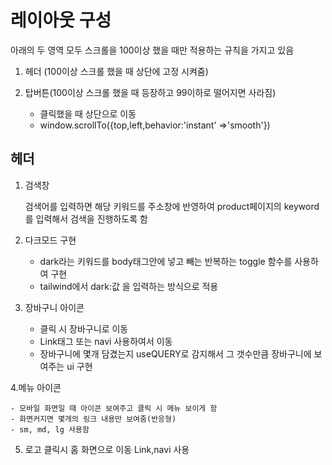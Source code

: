 # 레이아웃 구성

아래의 두 영역 모두 스크롤을 100이상 했을 때만 적용하는 규칙을 가지고 있음

1. 헤더 (100이상 스크롤 했을 때 상단에 고정 시켜줌)

2. 탑버튼(100이상 스크롤 했을 때 등장하고 99이하로 떨어지면 사라짐)
   - 클릭했을 때 상단으로 이동
   - window.scrollTo({top,left,behavior:'instant' =>'smooth'})

## 헤더

1. 검색창

   검색어를 입력하면 해당 키워드를 주소창에 반영하여 product페이지의 keyword를 입력해서 검색을 진행하도록 함

2. 다크모드 구현

   - dark라는 키워드를 body태그안에 넣고 빼는 반복하는 toggle 함수를 사용하여 구현
   - tailwind에서 dark:값 을 입력하는 방식으로 적용

3. 장바구니 아이콘

   - 클릭 시 장바구니로 이동
   - Link태그 또는 navi 사용하여서 이동
   - 장바구니에 몇개 담겼는지 useQUERY로 감지해서 그 갯수만큼 장바구니에 보여주는 ui 구현

4.메뉴 아이콘

    - 모바일 화면일 때 아이콘 보여주고 클릭 시 메뉴 보이게 함
    - 화면커지면 몇개의 링크 내용만 보여줌(반응형)
    - sm, md, lg 사용함

5. 로고 클릭시 홈 화면으로 이동 Link,navi 사용
